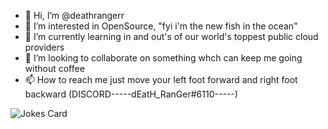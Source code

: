 - 👋 Hi, I’m @deathrangerr
- 👀 I’m interested in OpenSource, "fyi i'm the new fish in the ocean"
- 🌱 I’m currently learning in and out's of our world's toppest public cloud providers
- 💞️ I’m looking to collaborate on something whch can keep me going without coffee
- 📫 How to reach me just move your left foot forward and right foot backward (DISCORD-----dEatH_RanGer#6110-----)






<!---
deathrangerr/deathrangerr is a ✨ special ✨ repository because its `README.md` (this file) appears on your GitHub profile.
You can click the Preview link to take a look at your changes.
--->
<!-- Markdown -->

![Jokes Card](https://readme-jokes.vercel.app/api)
